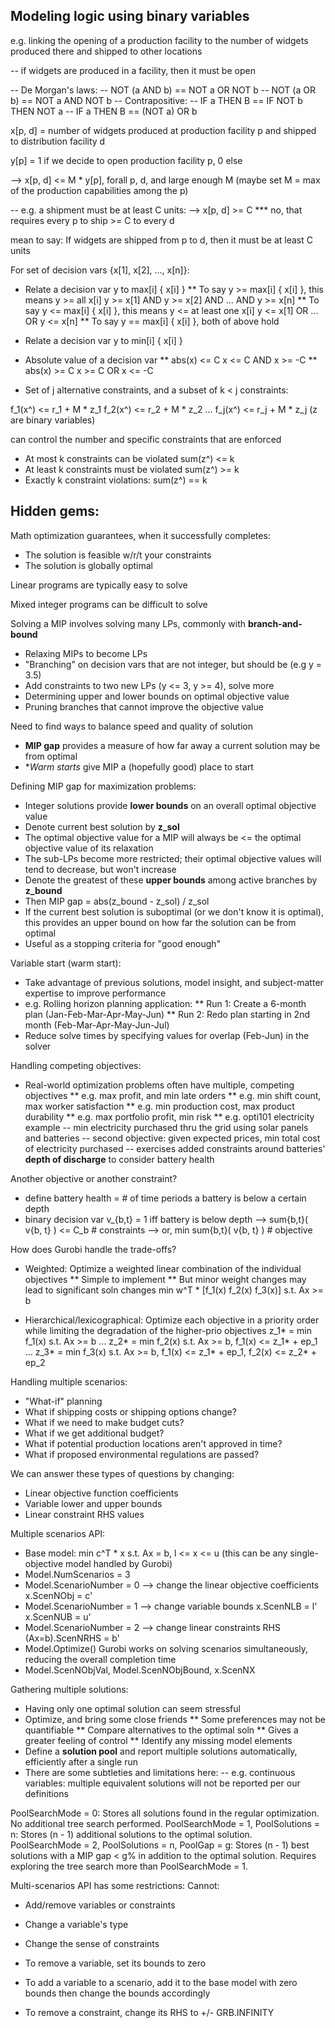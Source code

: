 Modeling logic using binary variables
-----

e.g. linking the opening of a production facility to the number of widgets
produced there and shipped to other locations

-- if widgets are produced in a facility, then it must be open

-- De Morgan's laws:
   -- NOT (a AND b) == NOT a OR NOT b
   -- NOT (a OR b) == NOT a AND NOT b
-- Contrapositive:
   -- IF a THEN B == IF NOT b THEN NOT a
-- IF a THEN B == (NOT a) OR b

x[p, d] = number of widgets produced at production facility p
          and shipped to distribution facility d

y[p] = 1 if we decide to open production facility p, 0 else

--> x[p, d] <= M * y[p], forall p, d, and large enough M
(maybe set M = max of the production capabilities among the p)


-- e.g. a shipment must be at least C units:
--> x[p, d] >= C
  *** no, that requires every p to ship >= C to every d

mean to say: If widgets are shipped from p to d, then it must be
at least C units


For set of decision vars {x[1], x[2], ..., x[n]}:

* Relate a decision var y to max[i] { x[i] }
** To say y >= max[i] { x[i] }, this means y >= all x[i]
    y >= x[1] AND y >= x[2] AND ... AND y >= x[n]
** To say y <= max[i] { x[i] }, this means y <= at least one x[i]
    y <= x[1] OR ... OR y <= x[n]
** To say y == max[i] { x[i] }, both of above hold

* Relate a decision var y to min[i] { x[i] }

* Absolute value of a decision var
** abs(x) <= C
    x <= C AND x >= -C
** abs(x) >= C
    x >= C OR x <= -C

* Set of j alternative constraints, and a subset of k < j constraints:

f_1(x^) <= r_1 + M * z_1
f_2(x^) <= r_2 + M * z_2
...
f_j(x^) <= r_j + M * z_j    (z are binary variables)

can control the number and specific constraints that are enforced
* At most k constraints can be violated
    sum(z^) <= k
* At least k constraints must be violated
    sum(z^) >= k
* Exactly k constraint violations:
    sum(z^) == k


Hidden gems:
-----
Math optimization guarantees, when it successfully completes:
* The solution is feasible w/r/t your constraints
* The solution is globally optimal

Linear programs are typically easy to solve

Mixed integer programs can be difficult to solve

Solving a MIP involves solving many LPs, commonly with
**branch-and-bound**
* Relaxing MIPs to become LPs
* "Branching" on decision vars that are not integer, but should be
  (e.g y = 3.5)
* Add constraints to two new LPs (y <= 3, y >= 4), solve more
* Determining upper and lower bounds on optimal objective value
* Pruning branches that cannot improve the objective value

Need to find ways to balance speed and quality of solution
* **MIP gap** provides a measure of how far away a current solution
  may be from optimal
* **Warm starts* give MIP a (hopefully good) place to start

Defining MIP gap for maximization problems:
* Integer solutions provide **lower bounds** on an overall optimal
  objective value
* Denote current best solution by __z_sol__
* The optimal objective value for a MIP will always be <=
  the optimal objective value of its relaxation
* The sub-LPs become more restricted; their optimal objective values
  will tend to decrease, but won't increase
* Denote the greatest of these **upper bounds** among active branches
  by __z_bound__
* Then MIP gap = abs(z_bound - z_sol) / z_sol
* If the current best solution is suboptimal (or we don't know it is
  optimal), this provides an upper bound on how far the solution can be
  from optimal
* Useful as a stopping criteria for "good enough"

Variable start (warm start):
* Take advantage of previous solutions, model insight, and
  subject-matter expertise to improve performance
* e.g. Rolling horizon planning application:
** Run 1: Create a 6-month plan (Jan-Feb-Mar-Apr-May-Jun)
** Run 2: Redo plan starting in 2nd month (Feb-Mar-Apr-May-Jun-Jul)
* Reduce solve times by specifying values for overlap (Feb-Jun)
  in the solver

Handling competing objectives:
* Real-world optimization problems often have multiple, competing
  objectives
** e.g. max profit, and min late orders
** e.g. min shift count, max worker satisfaction
** e.g. min production cost, max product durability
** e.g. max portfolio profit, min risk
** e.g. opti101 electricity example
-- min electricity purchased thru the grid using solar panels and batteries
-- second objective: given expected prices, min total cost of electricity
   purchased
-- exercises added constraints around batteries' **depth of discharge**
   to consider battery health

Another objective or another constraint?
* define battery health = # of time periods a battery is below a certain
    depth
* binary decision var v_{b,t} = 1 iff battery is below depth
  --> sum{b,t}( v{b, t} ) <= C_b    # constraints
  --> or, min sum{b,t}( v{b, t} )   # objective

How does Gurobi handle the trade-offs?
* Weighted: Optimize a weighted linear combination of the individual
    objectives
** Simple to implement
** But minor weight changes may lead to significant soln changes
min w^T * [f_1(x)  f_2(x)  f_3(x)] s.t. Ax >= b

* Hierarchical/lexicographical: Optimize each objective in a priority
    order while limiting the degradation of the higher-prio objectives
z_1* = min f_1(x) s.t. Ax >= b
...
z_2* = min f_2(x) s.t. Ax >= b, f_1(x) <= z_1* + ep_1
...
z_3* = min f_3(x) s.t. Ax >= b, f_1(x) <= z_1* + ep_1, f_2(x) <= z_2* + ep_2

Handling multiple scenarios:
* "What-if" planning
* What if shipping costs or shipping options change?
* What if we need to make budget cuts?
* What if we get additional budget?
* What if potential production locations aren't approved in time?
* What if proposed environmental regulations are passed?

We can answer these types of questions by changing:
* Linear objective function coefficients
* Variable lower and upper bounds 
* Linear constraint RHS values

Multiple scenarios API:
* Base model: min c^T * x s.t. Ax = b, l <= x <= u
  (this can be any single-objective model handled by Gurobi)
* Model.NumScenarios = 3
* Model.ScenarioNumber = 0 --> change the linear objective coefficients
    x.ScenNObj = c'
* Model.ScenarioNumber = 1 --> change variable bounds
    x.ScenNLB = l'    x.ScenNUB = u'
* Model.ScenarioNumber = 2 --> change linear constraints RHS
  (Ax=b).ScenNRHS = b'
* Model.Optimize()
    Gurobi works on solving scenarios simultaneously,
    reducing the overall completion time
* Model.ScenNObjVal, Model.ScenNObjBound, x.ScenNX

Gathering multiple solutions:
* Having only one optimal solution can seem stressful
* Optimize, and bring some close friends
** Some preferences may not be quantifiable
** Compare alternatives to the optimal soln
** Gives a greater feeling of control
** Identify any missing model elements
* Define a **solution pool** and report multiple solutions
  automatically, efficiently after a single run
* There are some subtleties and limitations here:
  -- e.g. continuous variables: multiple equivalent solutions
     will not be reported per our definitions

PoolSearchMode = 0:
  Stores all solutions found in the regular optimization.
  No additional tree search performed.
PoolSearchMode = 1, PoolSolutions = n:
  Stores (n - 1) additional solutions to the optimal solution.
PoolSearchMode = 2, PoolSolutions = n, PoolGap = g:
  Stores (n - 1) best solutions with a MIP gap < g% in addition
  to the optimal solution. Requires exploring the tree search more
  than PoolSearchMode = 1.

Multi-scenarios API has some restrictions:
Cannot:
* Add/remove variables or constraints
* Change a variable's type
* Change the sense of constraints

* To remove a variable, set its bounds to zero

* To add a variable to a scenario, add it to the base model with zero bounds
  then change the bounds accordingly

* To remove a constraint, change its RHS to +/- GRB.INFINITY

